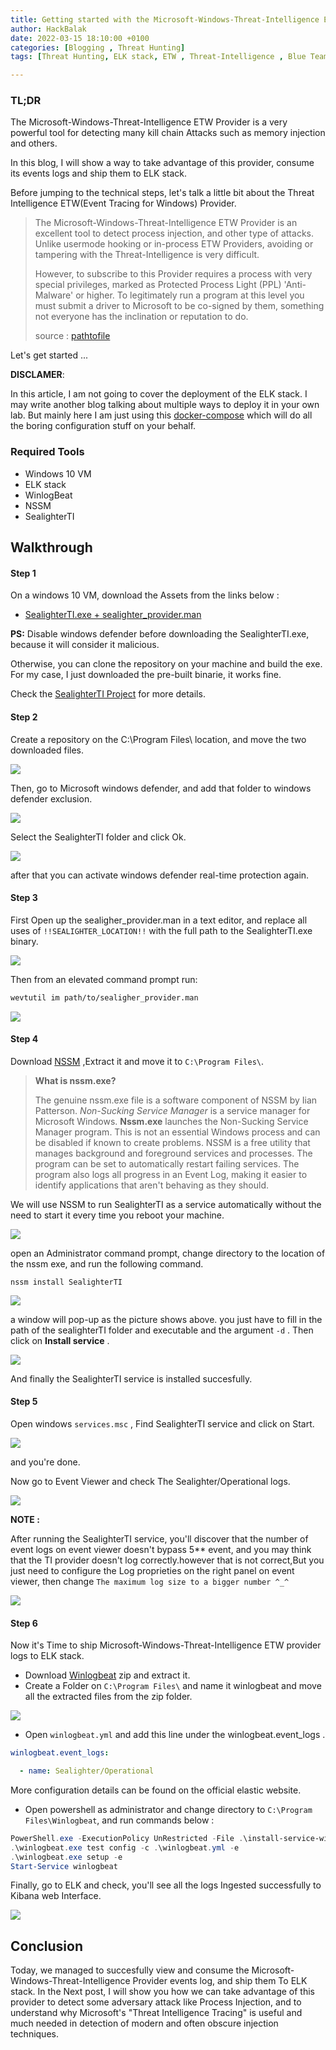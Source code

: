 ```yaml
---
title: Getting started with the Microsoft-Windows-Threat-Intelligence ETW Provider
author: HackBalak
date: 2022-03-15 18:10:00 +0100
categories: [Blogging , Threat Hunting]
tags: [Threat Hunting, ELK stack, ETW , Threat-Intelligence , Blue Teaming, Attack Detection]

---
```



### TL;DR

The Microsoft-Windows-Threat-Intelligence ETW Provider is a very powerful tool for detecting many kill chain Attacks such as memory injection and others.

In this blog, I will show a way to take advantage of this provider, consume its events logs and ship them to ELK stack.

Before jumping to the technical steps, let's talk a little bit about the Threat Intelligence ETW(Event Tracing for Windows) Provider.


> The Microsoft-Windows-Threat-Intelligence ETW Provider is an excellent tool to detect process injection, and other type of attacks. Unlike usermode hooking or in-process ETW Providers, avoiding or tampering with the Threat-Intelligence is very difficult.
> 
> However, to subscribe to this Provider requires a process with very special privileges, marked as Protected Process Light (PPL) 'Anti-Malware' or higher. To legitimately run a program at this level you must submit a driver to Microsoft to be co-signed by them, something not everyone has the inclination or reputation to do.
>
> source : [pathtofile](https://github.com/pathtofile/SealighterTI#overview)

Let's get started ...

**DISCLAMER**:


In this article, I am not going to cover the deployment of the ELK stack. I may write another blog talking about multiple ways to deploy it in your own lab. But mainly here I am just using this [docker-compose](https://github.com/deviantony/docker-elk) which will do all the boring configuration stuff on your behalf.


### Required Tools

*  Windows 10 VM
*  ELK stack
*  WinlogBeat
*  NSSM
*  SealighterTI


## Walkthrough


#### Step 1
On a windows 10 VM, download the Assets from the links below :

+ [SealighterTI.exe + sealighter_provider.man](https://github.com/pathtofile/SealighterTI/releases)

**PS:** Disable windows defender before downloading the SealighterTI.exe, because it will consider it malicious.

Otherwise, you can clone the repository on your machine and build the exe. For my case, I just downloaded the pre-built binarie, it works fine.

 Check the [SealighterTI Project](https://github.com/pathtofile/SealighterTI) for more details. 
 
 
#### Step 2

Create a repository on the C:\Program Files\ location, and move the two downloaded files.


<img src="https://github.com/HackBalak/Hackbalak.github.io/blob/main/_posts/Aseets/ETW-TI/1.png?raw=true">

Then, go to Microsoft windows defender, and add that folder to windows defender exclusion.

<img src="https://github.com/HackBalak/Hackbalak.github.io/blob/main/_posts/Aseets/ETW-TI/1-1.png?raw=true">

Select the SealighterTI folder and click Ok.

<img src="https://github.com/HackBalak/Hackbalak.github.io/blob/main/_posts/Aseets/ETW-TI/1-1-1.png?raw=true">

after that you can activate windows defender real-time protection again.


#### Step 3

First Open up the sealigher_provider.man in a text editor, and replace all uses of `!!SEALIGHTER_LOCATION!!` with the full path to the SealighterTI.exe binary.

<img src="https://github.com/HackBalak/Hackbalak.github.io/blob/main/_posts/Aseets/ETW-TI/2.png?raw=true">

 Then from an elevated command prompt run:

```bash
wevtutil im path/to/sealigher_provider.man
```

<img src="https://github.com/HackBalak/Hackbalak.github.io/blob/main/_posts/Aseets/ETW-TI/3.png?raw=true">


#### Step 4

Download [NSSM](https://nssm.cc/ci/nssm-2.24-101-g897c7ad.zip) ,Extract it and move it to `C:\Program Files\`.

> **What is nssm.exe?**
> 
> The genuine nssm.exe file is a software component of NSSM by Iian Patterson.
> *Non-Sucking Service Manager* is a service manager for Microsoft Windows. **Nssm.exe** launches the Non-Sucking Service Manager program. This is not an essential Windows process and can be disabled if known to create problems. NSSM is a free utility that manages background and foreground services and processes. The program can be set to automatically restart failing services. The program also logs all progress in an Event Log, making it easier to identify applications that aren't behaving as they should. 

We will use NSSM to run SealighterTI as a service automatically without the need to start it every time you reboot your machine.

<img src="https://github.com/HackBalak/Hackbalak.github.io/blob/main/_posts/Aseets/ETW-TI/4.png?raw=true">

open an Administrator command prompt, change directory to the location of the nssm exe, and run the following command.

`nssm install SealighterTI`

<img src="https://github.com/HackBalak/Hackbalak.github.io/blob/main/_posts/Aseets/ETW-TI/5.png?raw=true">

a window will pop-up as the picture shows above. you just have to fill in the path of the sealighterTI folder and executable and the argument `-d` . Then click on **Install service** .

<img src="https://github.com/HackBalak/Hackbalak.github.io/blob/main/_posts/Aseets/ETW-TI/5-1.png?raw=true">

And finally the SealighterTI service is installed succesfully.


#### Step 5

Open windows `services.msc` , Find SealighterTI service and click on Start.

<img src="https://github.com/HackBalak/Hackbalak.github.io/blob/main/_posts/Aseets/ETW-TI/6.png?raw=true">

and you're done.

Now go to Event Viewer and check The Sealighter/Operational logs.

<img src="https://github.com/HackBalak/Hackbalak.github.io/blob/main/_posts/Aseets/ETW-TI/7.png?raw=true">

**NOTE :** 

After running the SealighterTI service, you'll discover that the number of event logs on event viewer doesn't bypass 5** event, and you may think that the TI provider doesn't log correctly.however that is not correct,But you just need to configure the Log proprieties on the right panel on event viewer, then change `The maximum log size to a bigger number ^_^`


<img src="https://github.com/HackBalak/Hackbalak.github.io/blob/main/_posts/Aseets/ETW-TI/7-1.png?raw=true">



#### Step 6

Now it's Time to ship Microsoft-Windows-Threat-Intelligence ETW provider logs to ELK stack.

+ Download [Winlogbeat](https://www.elastic.co/fr/downloads/beats/winlogbeat) zip and extract it.
+ Create a Folder on `C:\Program Files\` and name it winlogbeat and move all the extracted files from the zip folder. 

<img src="https://github.com/HackBalak/Hackbalak.github.io/blob/main/_posts/Aseets/ETW-TI/a1.png?raw=true">

+ Open `winlogbeat.yml` and add this line under the winlogbeat.event_logs .

```yaml
winlogbeat.event_logs:

  - name: Sealighter/Operational
```
More configuration details can be found on the official elastic website.

+ Open powershell as administrator and change directory to `C:\Program Files\Winlogbeat`, and run commands below :

```powershell
PowerShell.exe -ExecutionPolicy UnRestricted -File .\install-service-winlogbeat.ps1
.\winlogbeat.exe test config -c .\winlogbeat.yml -e
.\winlogbeat.exe setup -e
Start-Service winlogbeat

```

Finally, go to ELK and check, you'll see all the logs Ingested successfully to Kibana web Interface.

<img src="https://github.com/HackBalak/Hackbalak.github.io/blob/main/_posts/Aseets/ETW-TI/last.png?raw=true">


## Conclusion

Today, we managed to succesfully view and consume the Microsoft-Windows-Threat-Intelligence Provider events log, and ship them To ELK stack. In the Next post, I will show you how we can take advantage of this provider to detect some adversary attack like Process Injection, and to understand why Microsoft's "Threat Intelligence Tracing" is useful and much needed in detection of modern and often obscure injection techniques.

